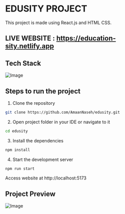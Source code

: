 # EDUSITY PROJECT

This project is made using React.js and HTML CSS.

## LIVE WEBSITE : https://education-sity.netlify.app

## Tech Stack

![Image](https://github.com/user-attachments/assets/464e00be-2485-4a54-a7fb-4c1c0ac465d1)

## Steps to run the project

1. Clone the repository

```bash
git clone https://github.com/AmaanNaseh/edusity.git
```

2. Open project folder in your IDE or navigate to it

```bash
cd edusity
```

3. Install the dependencies

```bash
npm install
```

4. Start the development server

```bash
npm run start
```

Access website at http://localhost:5173

## Project Preview

![Image](https://github.com/user-attachments/assets/075b3484-e85c-4720-aeab-6664272b01d8)
